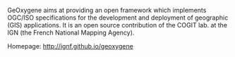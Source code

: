 GeOxygene aims at providing an open framework which implements OGC/ISO specifications for the development and deployment of geographic (GIS) applications. It is an open source contribution of the COGIT lab. at the IGN (the French National Mapping Agency).

Homepage: http://ignf.github.io/geoxygene
